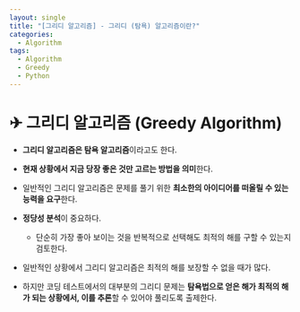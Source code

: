 ```yaml
---
layout: single
title: "[그리디 알고리즘] - 그리디 (탐욕) 알고리즘이란?"
categories:
  - Algorithm
tags:
  - Algorithm
  - Greedy
  - Python
---
```


# ✈ 그리디 알고리즘 (Greedy Algorithm)

- **그리디 알고리즘은 탐욕 알고리즘**이라고도 한다.

- **현재 상황에서 지금 당장 좋은 것만 고르는 방법을 의미**한다.

- 일반적인 그리디 알고리즘은 문제를 풀기 위한 **최소한의 아이디어를 떠올릴 수 있는 능력을 요구**한다.

- **정당성 분석**이 중요하다.

  - 단순히 가장 좋아 보이는 것을 반복적으로 선택해도 최적의 해를 구할 수 있는지 검토한다.

- 일반적인 상황에서 그리디 알고리즘은 최적의 해를 보장할 수 없을 때가 많다.

- 하지만 코딩 테스트에서의 대부분의 그리디 문제는 **탐욕법으로 얻은 해가 최적의 해가 되는 상황에서, 이를 추론**할 수 있어야 풀리도록 출제한다.
